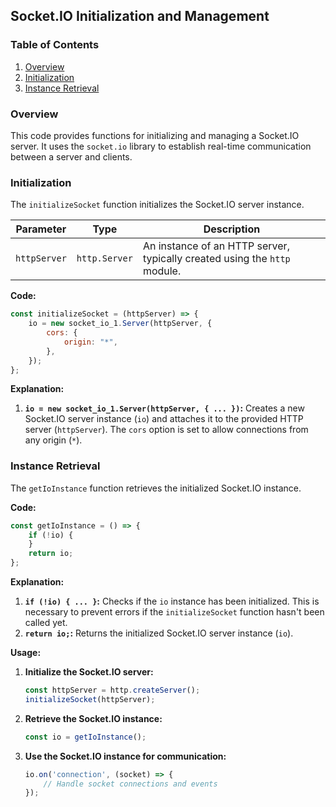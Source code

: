 ## Socket.IO Initialization and Management

### Table of Contents

1. [Overview](#overview)
2. [Initialization](#initialization)
3. [Instance Retrieval](#instance-retrieval)

### Overview

This code provides functions for initializing and managing a Socket.IO server. It uses the `socket.io` library to establish real-time communication between a server and clients.

### Initialization

The `initializeSocket` function initializes the Socket.IO server instance.

| Parameter | Type | Description |
|---|---|---|
| `httpServer` | `http.Server` | An instance of an HTTP server, typically created using the `http` module. |

**Code:**

```javascript
const initializeSocket = (httpServer) => {
    io = new socket_io_1.Server(httpServer, {
        cors: {
            origin: "*",
        },
    });
};
```

**Explanation:**

1. **`io = new socket_io_1.Server(httpServer, { ... })`:** Creates a new Socket.IO server instance (`io`) and attaches it to the provided HTTP server (`httpServer`). The `cors` option is set to allow connections from any origin (`*`).

### Instance Retrieval

The `getIoInstance` function retrieves the initialized Socket.IO instance.

**Code:**

```javascript
const getIoInstance = () => {
    if (!io) {
    }
    return io;
};
```

**Explanation:**

1. **`if (!io) { ... }`:** Checks if the `io` instance has been initialized. This is necessary to prevent errors if the `initializeSocket` function hasn't been called yet.
2. **`return io;`:** Returns the initialized Socket.IO server instance (`io`).

**Usage:**

1. **Initialize the Socket.IO server:**
   ```javascript
   const httpServer = http.createServer();
   initializeSocket(httpServer);
   ```
2. **Retrieve the Socket.IO instance:**
   ```javascript
   const io = getIoInstance();
   ```
3. **Use the Socket.IO instance for communication:**
   ```javascript
   io.on('connection', (socket) => {
       // Handle socket connections and events
   });
   ``` 
